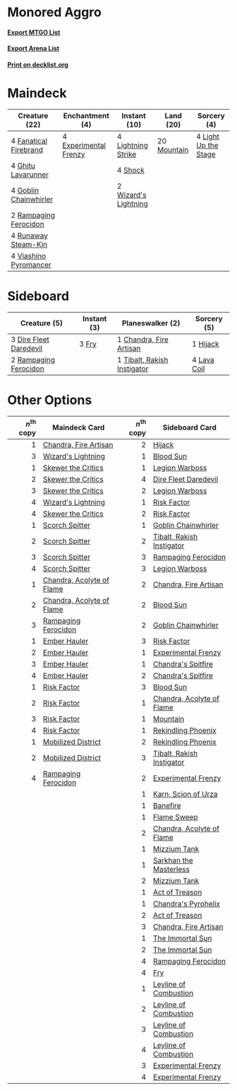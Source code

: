 # Monored Aggro

#### [Export MTGO List](../collection/Monored%20Aggro/Monored%20Aggro.txt)
#### [Export Arena List](../collection/Monored%20Aggro/Monored%20Aggro_arena.txt)
#### [Print on decklist.org](http://decklist.org/?deckmain=4%09Experimental%20Frenzy%0A4%09Fanatical%20Firebrand%0A4%09Ghitu%20Lavarunner%0A4%09Goblin%20Chainwhirler%0A4%09Light%20Up%20the%20Stage%0A4%09Lightning%20Strike%0A20%09Mountain%0A2%09Rampaging%20Ferocidon%0A4%09Runaway%20Steam-Kin%0A4%09Shock%0A4%09Viashino%20Pyromancer%0A2%09Wizard's%20Lightning&deckside=1%09Chandra,%20Fire%20Artisan%0A3%09Dire%20Fleet%20Daredevil%0A3%09Fry%0A1%09Hijack%0A4%09Lava%20Coil%0A2%09Rampaging%20Ferocidon%0A1%09Tibalt,%20Rakish%20Instigator)
# Maindeck

|                                         Creature (22)                                          |                                        Enchantment (4)                                         |                                         Instant (10)                                          |                                      Land (20)                                       |                                          Sorcery (4)                                          |
|------------------------------------------------------------------------------------------------|------------------------------------------------------------------------------------------------|-----------------------------------------------------------------------------------------------|--------------------------------------------------------------------------------------|-----------------------------------------------------------------------------------------------|
|4 [Fanatical Firebrand](http://gatherer.wizards.com/Pages/Card/Details.aspx?multiverseid=439758)|4 [Experimental Frenzy](http://gatherer.wizards.com/Pages/Card/Details.aspx?multiverseid=452849)|4 [Lightning Strike](http://gatherer.wizards.com/Pages/Card/Details.aspx?multiverseid=383299)  |20 [Mountain](http://gatherer.wizards.com/Pages/Card/Details.aspx?multiverseid=439859)|4 [Light Up the Stage](http://gatherer.wizards.com/Pages/Card/Details.aspx?multiverseid=457251)|
|4 [Ghitu Lavarunner](http://gatherer.wizards.com/Pages/Card/Details.aspx?multiverseid=443015)   |                                                                                                |4 [Shock](http://gatherer.wizards.com/Pages/Card/Details.aspx?multiverseid=129732)             |                                                                                      |                                                                                               |
|4 [Goblin Chainwhirler](http://gatherer.wizards.com/Pages/Card/Details.aspx?multiverseid=443017)|                                                                                                |2 [Wizard's Lightning](http://gatherer.wizards.com/Pages/Card/Details.aspx?multiverseid=443040)|                                                                                      |                                                                                               |
|2 [Rampaging Ferocidon](http://gatherer.wizards.com/Pages/Card/Details.aspx?multiverseid=435308)|                                                                                                |                                                                                               |                                                                                      |                                                                                               |
|4 [Runaway Steam-Kin](http://gatherer.wizards.com/Pages/Card/Details.aspx?multiverseid=452865)  |                                                                                                |                                                                                               |                                                                                      |                                                                                               |
|4 [Viashino Pyromancer](http://gatherer.wizards.com/Pages/Card/Details.aspx?multiverseid=447302)|                                                                                                |                                                                                               |                                                                                      |                                                                                               |


# Sideboard

|                                          Creature (5)                                           |                                  Instant (3)                                   |                                           Planeswalker (2)                                           |                                     Sorcery (5)                                      |
|-------------------------------------------------------------------------------------------------|--------------------------------------------------------------------------------|------------------------------------------------------------------------------------------------------|--------------------------------------------------------------------------------------|
|3 [Dire Fleet Daredevil](http://gatherer.wizards.com/Pages/Card/Details.aspx?multiverseid=439756)|3 [Fry](http://gatherer.wizards.com/Pages/Card/Details.aspx?multiverseid=466894)|1 [Chandra, Fire Artisan](http://gatherer.wizards.com/Pages/Card/Details.aspx?multiverseid=461046)    |1 [Hijack](http://gatherer.wizards.com/Pages/Card/Details.aspx?multiverseid=417691)   |
|2 [Rampaging Ferocidon](http://gatherer.wizards.com/Pages/Card/Details.aspx?multiverseid=435308) |                                                                                |1 [Tibalt, Rakish Instigator](http://gatherer.wizards.com/Pages/Card/Details.aspx?multiverseid=461073)|4 [Lava Coil](http://gatherer.wizards.com/Pages/Card/Details.aspx?multiverseid=452858)|


# Other Options

|*n*<sup>th</sup> copy|                                           Maindeck Card                                            |*n*<sup>th</sup> copy|                                           Sideboard Card                                           |
|--------------------:|----------------------------------------------------------------------------------------------------|--------------------:|----------------------------------------------------------------------------------------------------|
|                    1|[Chandra, Fire Artisan](http://gatherer.wizards.com/Pages/Card/Details.aspx?multiverseid=461046)    |                    2|[Hijack](http://gatherer.wizards.com/Pages/Card/Details.aspx?multiverseid=417691)                   |
|                    3|[Wizard's Lightning](http://gatherer.wizards.com/Pages/Card/Details.aspx?multiverseid=443040)       |                    1|[Blood Sun](http://gatherer.wizards.com/Pages/Card/Details.aspx?multiverseid=439749)                |
|                    1|[Skewer the Critics](http://gatherer.wizards.com/Pages/Card/Details.aspx?multiverseid=457259)       |                    1|[Legion Warboss](http://gatherer.wizards.com/Pages/Card/Details.aspx?multiverseid=452859)           |
|                    2|[Skewer the Critics](http://gatherer.wizards.com/Pages/Card/Details.aspx?multiverseid=457259)       |                    4|[Dire Fleet Daredevil](http://gatherer.wizards.com/Pages/Card/Details.aspx?multiverseid=439756)     |
|                    3|[Skewer the Critics](http://gatherer.wizards.com/Pages/Card/Details.aspx?multiverseid=457259)       |                    2|[Legion Warboss](http://gatherer.wizards.com/Pages/Card/Details.aspx?multiverseid=452859)           |
|                    4|[Wizard's Lightning](http://gatherer.wizards.com/Pages/Card/Details.aspx?multiverseid=443040)       |                    1|[Risk Factor](http://gatherer.wizards.com/Pages/Card/Details.aspx?multiverseid=452863)              |
|                    4|[Skewer the Critics](http://gatherer.wizards.com/Pages/Card/Details.aspx?multiverseid=457259)       |                    2|[Risk Factor](http://gatherer.wizards.com/Pages/Card/Details.aspx?multiverseid=452863)              |
|                    1|[Scorch Spitter](http://gatherer.wizards.com/Pages/Card/Details.aspx?multiverseid=466913)           |                    1|[Goblin Chainwhirler](http://gatherer.wizards.com/Pages/Card/Details.aspx?multiverseid=443017)      |
|                    2|[Scorch Spitter](http://gatherer.wizards.com/Pages/Card/Details.aspx?multiverseid=466913)           |                    2|[Tibalt, Rakish Instigator](http://gatherer.wizards.com/Pages/Card/Details.aspx?multiverseid=461073)|
|                    3|[Scorch Spitter](http://gatherer.wizards.com/Pages/Card/Details.aspx?multiverseid=466913)           |                    3|[Rampaging Ferocidon](http://gatherer.wizards.com/Pages/Card/Details.aspx?multiverseid=435308)      |
|                    4|[Scorch Spitter](http://gatherer.wizards.com/Pages/Card/Details.aspx?multiverseid=466913)           |                    3|[Legion Warboss](http://gatherer.wizards.com/Pages/Card/Details.aspx?multiverseid=452859)           |
|                    1|[Chandra, Acolyte of Flame](http://gatherer.wizards.com/Pages/Card/Details.aspx?multiverseid=466880)|                    2|[Chandra, Fire Artisan](http://gatherer.wizards.com/Pages/Card/Details.aspx?multiverseid=461046)    |
|                    2|[Chandra, Acolyte of Flame](http://gatherer.wizards.com/Pages/Card/Details.aspx?multiverseid=466880)|                    2|[Blood Sun](http://gatherer.wizards.com/Pages/Card/Details.aspx?multiverseid=439749)                |
|                    3|[Rampaging Ferocidon](http://gatherer.wizards.com/Pages/Card/Details.aspx?multiverseid=435308)      |                    2|[Goblin Chainwhirler](http://gatherer.wizards.com/Pages/Card/Details.aspx?multiverseid=443017)      |
|                    1|[Ember Hauler](http://gatherer.wizards.com/Pages/Card/Details.aspx?multiverseid=438477)             |                    3|[Risk Factor](http://gatherer.wizards.com/Pages/Card/Details.aspx?multiverseid=452863)              |
|                    2|[Ember Hauler](http://gatherer.wizards.com/Pages/Card/Details.aspx?multiverseid=438477)             |                    1|[Experimental Frenzy](http://gatherer.wizards.com/Pages/Card/Details.aspx?multiverseid=452849)      |
|                    3|[Ember Hauler](http://gatherer.wizards.com/Pages/Card/Details.aspx?multiverseid=438477)             |                    1|[Chandra's Spitfire](http://gatherer.wizards.com/Pages/Card/Details.aspx?multiverseid=205026)       |
|                    4|[Ember Hauler](http://gatherer.wizards.com/Pages/Card/Details.aspx?multiverseid=438477)             |                    2|[Chandra's Spitfire](http://gatherer.wizards.com/Pages/Card/Details.aspx?multiverseid=205026)       |
|                    1|[Risk Factor](http://gatherer.wizards.com/Pages/Card/Details.aspx?multiverseid=452863)              |                    3|[Blood Sun](http://gatherer.wizards.com/Pages/Card/Details.aspx?multiverseid=439749)                |
|                    2|[Risk Factor](http://gatherer.wizards.com/Pages/Card/Details.aspx?multiverseid=452863)              |                    1|[Chandra, Acolyte of Flame](http://gatherer.wizards.com/Pages/Card/Details.aspx?multiverseid=466880)|
|                    3|[Risk Factor](http://gatherer.wizards.com/Pages/Card/Details.aspx?multiverseid=452863)              |                    1|[Mountain](http://gatherer.wizards.com/Pages/Card/Details.aspx?multiverseid=439859)                 |
|                    4|[Risk Factor](http://gatherer.wizards.com/Pages/Card/Details.aspx?multiverseid=452863)              |                    1|[Rekindling Phoenix](http://gatherer.wizards.com/Pages/Card/Details.aspx?multiverseid=439768)       |
|                    1|[Mobilized District](http://gatherer.wizards.com/Pages/Card/Details.aspx?multiverseid=461176)       |                    2|[Rekindling Phoenix](http://gatherer.wizards.com/Pages/Card/Details.aspx?multiverseid=439768)       |
|                    2|[Mobilized District](http://gatherer.wizards.com/Pages/Card/Details.aspx?multiverseid=461176)       |                    3|[Tibalt, Rakish Instigator](http://gatherer.wizards.com/Pages/Card/Details.aspx?multiverseid=461073)|
|                    4|[Rampaging Ferocidon](http://gatherer.wizards.com/Pages/Card/Details.aspx?multiverseid=435308)      |                    2|[Experimental Frenzy](http://gatherer.wizards.com/Pages/Card/Details.aspx?multiverseid=452849)      |
|                     |                                                                                                    |                    1|[Karn, Scion of Urza](http://gatherer.wizards.com/Pages/Card/Details.aspx?multiverseid=442889)      |
|                     |                                                                                                    |                    1|[Banefire](http://gatherer.wizards.com/Pages/Card/Details.aspx?multiverseid=186613)                 |
|                     |                                                                                                    |                    1|[Flame Sweep](http://gatherer.wizards.com/Pages/Card/Details.aspx?multiverseid=466893)              |
|                     |                                                                                                    |                    2|[Chandra, Acolyte of Flame](http://gatherer.wizards.com/Pages/Card/Details.aspx?multiverseid=466880)|
|                     |                                                                                                    |                    1|[Mizzium Tank](http://gatherer.wizards.com/Pages/Card/Details.aspx?multiverseid=461065)             |
|                     |                                                                                                    |                    1|[Sarkhan the Masterless](http://gatherer.wizards.com/Pages/Card/Details.aspx?multiverseid=461070)   |
|                     |                                                                                                    |                    2|[Mizzium Tank](http://gatherer.wizards.com/Pages/Card/Details.aspx?multiverseid=461065)             |
|                     |                                                                                                    |                    1|[Act of Treason](http://gatherer.wizards.com/Pages/Card/Details.aspx?multiverseid=442107)           |
|                     |                                                                                                    |                    1|[Chandra's Pyrohelix](http://gatherer.wizards.com/Pages/Card/Details.aspx?multiverseid=417684)      |
|                     |                                                                                                    |                    2|[Act of Treason](http://gatherer.wizards.com/Pages/Card/Details.aspx?multiverseid=442107)           |
|                     |                                                                                                    |                    3|[Chandra, Fire Artisan](http://gatherer.wizards.com/Pages/Card/Details.aspx?multiverseid=461046)    |
|                     |                                                                                                    |                    1|[The Immortal Sun](http://gatherer.wizards.com/Pages/Card/Details.aspx?multiverseid=439844)         |
|                     |                                                                                                    |                    2|[The Immortal Sun](http://gatherer.wizards.com/Pages/Card/Details.aspx?multiverseid=439844)         |
|                     |                                                                                                    |                    4|[Rampaging Ferocidon](http://gatherer.wizards.com/Pages/Card/Details.aspx?multiverseid=435308)      |
|                     |                                                                                                    |                    4|[Fry](http://gatherer.wizards.com/Pages/Card/Details.aspx?multiverseid=466894)                      |
|                     |                                                                                                    |                    1|[Leyline of Combustion](http://gatherer.wizards.com/Pages/Card/Details.aspx?multiverseid=466902)    |
|                     |                                                                                                    |                    2|[Leyline of Combustion](http://gatherer.wizards.com/Pages/Card/Details.aspx?multiverseid=466902)    |
|                     |                                                                                                    |                    3|[Leyline of Combustion](http://gatherer.wizards.com/Pages/Card/Details.aspx?multiverseid=466902)    |
|                     |                                                                                                    |                    4|[Leyline of Combustion](http://gatherer.wizards.com/Pages/Card/Details.aspx?multiverseid=466902)    |
|                     |                                                                                                    |                    3|[Experimental Frenzy](http://gatherer.wizards.com/Pages/Card/Details.aspx?multiverseid=452849)      |
|                     |                                                                                                    |                    4|[Experimental Frenzy](http://gatherer.wizards.com/Pages/Card/Details.aspx?multiverseid=452849)      |

